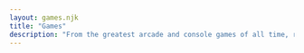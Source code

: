 ```yaml
---
layout: games.njk
title: "Games"
description: "From the greatest arcade and console games of all time, retro game tips and tricks to our honest reviews on retro games."
---
```



<div class="" data-layout="">


</div>

